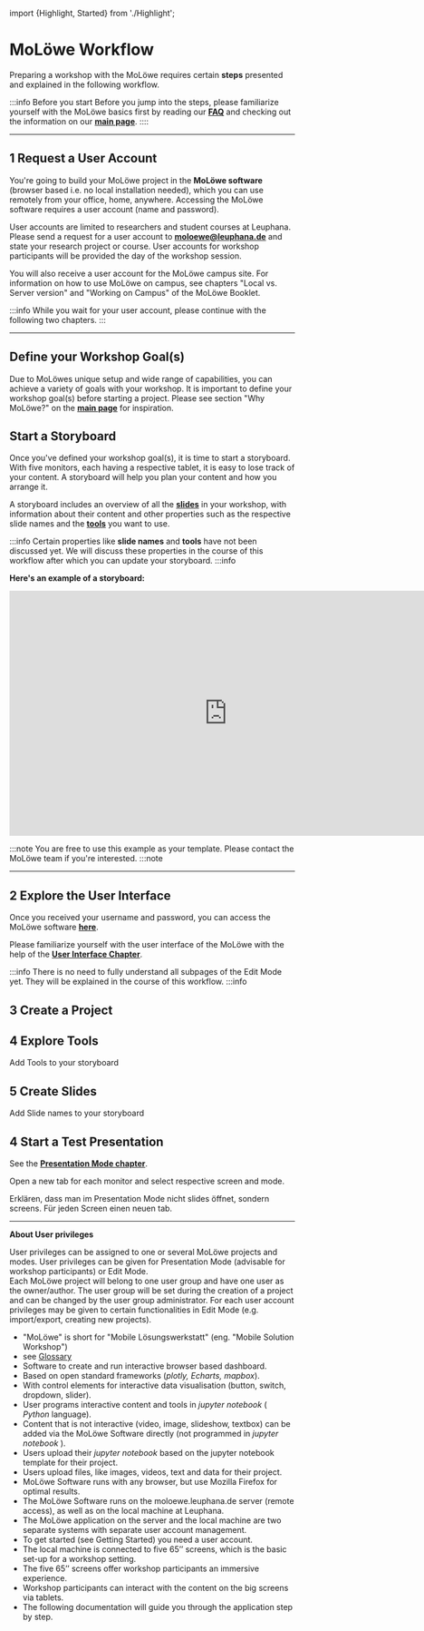 import {Highlight, Started} from './Highlight';

# MoLöwe Workflow

Preparing a workshop with the MoLöwe requires certain **steps** presented and explained in the following workflow.

:::info Before you start
Before you jump into the steps, please familiarize yourself with the MoLöwe basics first by reading our <a href="https://moloewe-leuphana.github.io/faq">**FAQ**</a> 
and checking out the information on our <a href="https://moloewe-leuphana.github.io/">**main page**</a>.
::::

---

## <Highlight> 1 Request a User Account </Highlight>

You're going to build your MoLöwe project in the **MoLöwe software** (browser based i.e. no local installation needed),
which you can use remotely from your office, home, anywhere.
Accessing the MoLöwe software requires a user account (name and password).

User accounts are limited to researchers and student courses at Leuphana.
Please send a request for a user account to **moloewe@leuphana.de** and state your research project or course.
User accounts for workshop participants will be provided the day of the workshop session.

You will also receive a user account for the MoLöwe campus site.
For information on how to use MoLöwe on campus, see chapters "Local vs. Server version" and "Working on Campus" of the MoLöwe Booklet.

:::info While you wait for your user account, please continue with the following two chapters.
:::

---

## Define your Workshop Goal(s)

Due to MoLöwes unique setup and wide range of capabilities, you can achieve a variety of goals with your workshop.
It is important to define your workshop goal(s) before starting a project.
Please see section "Why MoLöwe?" on the <a href="https://moloewe-leuphana.github.io/">**main page**</a> for
inspiration.
 
## Start a Storyboard

Once you've defined your workshop goal(s), it is time to start a storyboard.
With five monitors, each having a respective tablet, it is easy to lose track of your content.
A storyboard will help you plan your content and how you arrange it.

A storyboard includes an overview of all the [**slides**](06_glossary.md#slide) in your workshop,
with information about their content and other properties such as the respective slide names and the [**tools**](06_glossary.md#tools) you want to use.

:::info
Certain properties like **slide names** and **tools** have not been discussed yet.
We will discuss these properties in the course of this workflow after which you can update your storyboard.
:::info

**Here's an example of a storyboard:**

<iframe width="768" height="432" src="https://miro.com/app/board/uXjVP1njcGM=/?share_link_id=59867996560" frameborder="0" scrolling="no" allowfullscreen></iframe>

:::note
You are free to use this example as your template. Please contact the MoLöwe team if you're interested.
:::note

---

## <Highlight> 2 Explore the User Interface </Highlight>

Once you received your username and password, you can access the MoLöwe software [**here**](https://moloewe.leuphana.de/login).

Please familiarize yourself with the user interface of the MoLöwe with the help of the [**User Interface Chapter**](02-user-interface.md).

:::info
There is no need to fully understand all subpages of the Edit Mode yet. They will be explained in the course of this workflow.
:::info

## <Highlight> 3 Create a Project </Highlight>

## <Highlight> 4 Explore Tools </Highlight>

Add Tools to your storyboard

## <Highlight> 5 Create Slides </Highlight>

Add Slide names to your storyboard

## <Highlight> 4 Start a Test Presentation </Highlight>

See the [**Presentation Mode chapter**](02-user-interface.md#4-presentation-mode).

Open a new tab for each monitor and select respective screen and mode.

Erklären, dass man im Presentation Mode nicht slides öffnet, sondern screens.
Für jeden Screen einen neuen tab.

---

**About User privileges**

User privileges can be assigned to one or several MoLöwe projects and modes. User privileges can be given for Presentation Mode 
(advisable for workshop participants) or Edit Mode.<br />
Each MoLöwe project will belong to one user group and have one user as the owner/author.
The user group will be set during the creation of a project and can be changed by the user group administrator.
For each user account privileges may be given to certain functionalities in Edit Mode (e.g. import/export, creating new projects).
- "MoLöwe" is short for "Mobile Lösungswerkstatt" (eng. "Mobile Solution Workshop")
- see [Glossary](06_glossary.md)
- Software to create and run interactive browser based dashboard.
- Based on open standard frameworks (_plotly, Echarts, mapbox_).
- With control elements for interactive data visualisation (button, switch, dropdown, slider).
- User programs interactive content and tools in _jupyter notebook_ ( _Python_ language).
- Content that is not interactive (video, image, slideshow, textbox) can be added via the MoLöwe Software directly (not programmed in  _jupyter notebook_ ).
- Users upload their _jupyter notebook_ based on the jupyter notebook template for their project.
- Users upload files, like images, videos, text and data for their project.
- MoLöwe Software runs with any browser, but use Mozilla Firefox for optimal results.
- The MoLöwe Software runs on the moloewe.leuphana.de server (remote access), as well as on the local machine at Leuphana.
- The MoLöwe application on the server and the local machine are two separate systems with separate user account management.
- To get started (see Getting Started) you need a user account. 
- The local machine is connected to five 65’’ screens, which is the basic set-up for a workshop setting.
- The five 65’’ screens offer workshop participants an immersive experience.
- Workshop participants can interact with the content on the big screens via tablets.
- The following documentation will guide you through the application step by step.